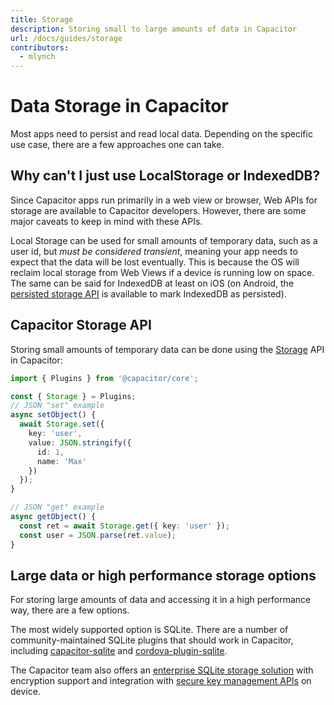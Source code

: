 ```yaml
---
title: Storage
description: Storing small to large amounts of data in Capacitor
url: /docs/guides/storage
contributors:
  - mlynch
---
```


# Data Storage in Capacitor

Most apps need to persist and read local data. Depending on the specific use case, there are a few approaches one can take.

## Why can't I just use LocalStorage or IndexedDB?

Since Capacitor apps run primarily in a web view or browser, Web APIs for storage are available to Capacitor developers. However, there are some major caveats to keep in mind with these APIs.

Local Storage can be used for small amounts of temporary data, such as a user id, but _must be considered transient_, meaning your app needs to expect that the data will be lost eventually. This is because the OS will reclaim local storage from Web Views if a device is running low on space. The same can be said for IndexedDB at least on iOS (on Android, the [persisted storage API](https://web.dev/persistent-storage/) is available to mark IndexedDB as persisted).

## Capacitor Storage API

Storing small amounts of temporary data can be done using the [Storage](/docs/apis/storage) API in Capacitor:

```typescript
import { Plugins } from '@capacitor/core';

const { Storage } = Plugins;
// JSON "set" example
async setObject() {
  await Storage.set({
    key: 'user',
    value: JSON.stringify({
      id: 1,
      name: 'Max'
    })
  });
}

// JSON "get" example
async getObject() {
  const ret = await Storage.get({ key: 'user' });
  const user = JSON.parse(ret.value);
}
```

## Large data or high performance storage options

For storing large amounts of data and accessing it in a high performance way, there are a few options.

The most widely supported option is SQLite. There are a number of community-maintained SQLite plugins that should work in Capacitor, including [capacitor-sqlite](https://github.com/jepiqueau/capacitor-sqlite) and [cordova-plugin-sqlite](https://github.com/xpbrew/cordova-sqlite-storage).

The Capacitor team also offers an [enterprise SQLite storage solution](https://ionicframework.com/enterprise/offline-storage) with encryption support and integration with [secure key management APIs](https://ionicframework.com/enterprise/identity-vault) on device.

